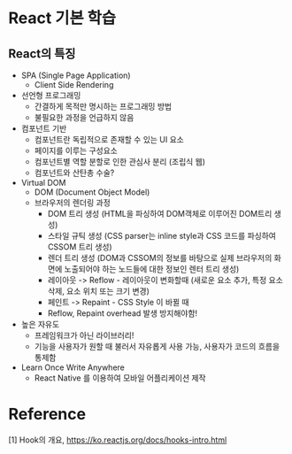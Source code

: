 # React 기본 학습

## React의 특징

- SPA (Single Page Application)
  - Client Side Rendering
- 선언형 프로그래밍
  - 간결하게 목적만 명시하는 프로그래밍 방법
  - 불필요한 과정을 언급하지 않음
- 컴포넌트 기반
  - 컴포넌트란 독립적으로 존재할 수 있는 UI 요소
  - 페이지를 이루는 구성요소
  - 컴포넌트별 역할 분할로 인한 관심사 분리 (조립식 웹)
  - 컴포넌트와 산탄총 수술?
- Virtual DOM
  - DOM (Document Object Model)
  - 브라우저의 렌더링 과정
    - DOM 트리 생성 (HTML을 파싱하여 DOM객체로 이루어진 DOM트리 생성)
    - 스타일 규틱 생성 (CSS parser는 inline style과 CSS 코드를 파싱하여 CSSOM 트리 생성)
    - 렌더 트리 생성 (DOM과 CSSOM의 정보를 바탕으로 실제 브라우저의 화면에 노출되어야 하는 노드들에 대한 정보인 렌터 트리 생성)
    - 레이아웃 -> Reflow - 레이아웃이 변화할때 (새로운 요소 추가, 특정 요소 삭제, 요소 위치 또는 크기 변경)
    - 페인트 -> Repaint - CSS Style 이 바뀔 때
    - Reflow, Repaint overhead 발생 방지해야함!
- 높은 자유도
  - 프레임워크가 아닌 라이브러리!
  - 기능을 사용자가 원할 때 불러서 자유롭게 사용 가능, 사용자가 코드의 흐름을 통제함
- Learn Once Write Anywhere
  - React Native 를 이용하여 모바일 어플리케이션 제작

# Reference

[1] Hook의 개요, https://ko.reactjs.org/docs/hooks-intro.html
